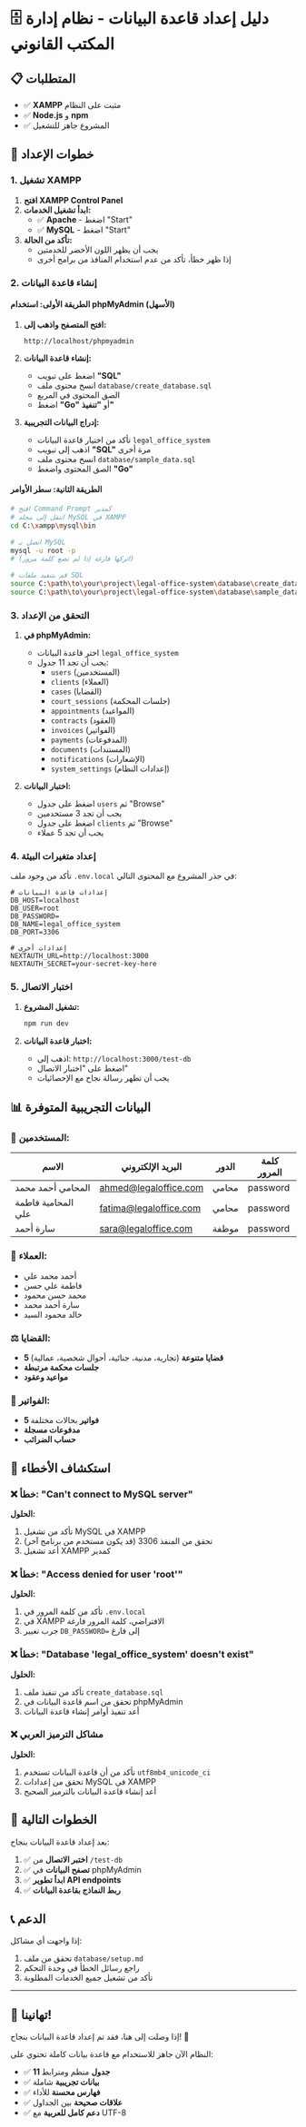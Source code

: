 # 🗄️ دليل إعداد قاعدة البيانات - نظام إدارة المكتب القانوني

## 📋 المتطلبات

- ✅ **XAMPP** مثبت على النظام
- ✅ **Node.js** و **npm** 
- ✅ المشروع جاهز للتشغيل

## 🚀 خطوات الإعداد

### 1. تشغيل XAMPP

1. **افتح XAMPP Control Panel**
2. **ابدأ تشغيل الخدمات:**
   - ✅ **Apache** - اضغط "Start"
   - ✅ **MySQL** - اضغط "Start"
3. **تأكد من الحالة:**
   - يجب أن يظهر اللون الأخضر للخدمتين
   - إذا ظهر خطأ، تأكد من عدم استخدام المنافذ من برامج أخرى

### 2. إنشاء قاعدة البيانات

#### الطريقة الأولى: استخدام phpMyAdmin (الأسهل)

1. **افتح المتصفح واذهب إلى:**
   ```
   http://localhost/phpmyadmin
   ```

2. **إنشاء قاعدة البيانات:**
   - اضغط على تبويب **"SQL"**
   - انسخ محتوى ملف `database/create_database.sql`
   - الصق المحتوى في المربع
   - اضغط **"Go"** أو **"تنفيذ"**

3. **إدراج البيانات التجريبية:**
   - تأكد من اختيار قاعدة البيانات `legal_office_system`
   - اذهب إلى تبويب **"SQL"** مرة أخرى
   - انسخ محتوى ملف `database/sample_data.sql`
   - الصق المحتوى واضغط **"Go"**

#### الطريقة الثانية: سطر الأوامر

```bash
# افتح Command Prompt كمدير
# انتقل إلى مجلد MySQL في XAMPP
cd C:\xampp\mysql\bin

# اتصل بـ MySQL
mysql -u root -p
# (اتركها فارغة إذا لم تضع كلمة مرور)

# قم بتنفيذ ملفات SQL
source C:\path\to\your\project\legal-office-system\database\create_database.sql
source C:\path\to\your\project\legal-office-system\database\sample_data.sql
```

### 3. التحقق من الإعداد

1. **في phpMyAdmin:**
   - اختر قاعدة البيانات `legal_office_system`
   - يجب أن تجد 11 جدول:
     - `users` (المستخدمين)
     - `clients` (العملاء)
     - `cases` (القضايا)
     - `court_sessions` (جلسات المحكمة)
     - `appointments` (المواعيد)
     - `contracts` (العقود)
     - `invoices` (الفواتير)
     - `payments` (المدفوعات)
     - `documents` (المستندات)
     - `notifications` (الإشعارات)
     - `system_settings` (إعدادات النظام)

2. **اختبار البيانات:**
   - اضغط على جدول `users` ثم "Browse"
   - يجب أن تجد 3 مستخدمين
   - اضغط على جدول `clients` ثم "Browse"
   - يجب أن تجد 5 عملاء

### 4. إعداد متغيرات البيئة

تأكد من وجود ملف `.env.local` في جذر المشروع مع المحتوى التالي:

```env
# إعدادات قاعدة البيانات
DB_HOST=localhost
DB_USER=root
DB_PASSWORD=
DB_NAME=legal_office_system
DB_PORT=3306

# إعدادات أخرى
NEXTAUTH_URL=http://localhost:3000
NEXTAUTH_SECRET=your-secret-key-here
```

### 5. اختبار الاتصال

1. **تشغيل المشروع:**
   ```bash
   npm run dev
   ```

2. **اختبار قاعدة البيانات:**
   - اذهب إلى: `http://localhost:3000/test-db`
   - اضغط على "اختبار الاتصال"
   - يجب أن تظهر رسالة نجاح مع الإحصائيات

## 📊 البيانات التجريبية المتوفرة

### 👥 المستخدمين:
| الاسم | البريد الإلكتروني | الدور | كلمة المرور |
|-------|------------------|-------|-------------|
| المحامي أحمد محمد | ahmed@legaloffice.com | محامي | password |
| المحامية فاطمة علي | fatima@legaloffice.com | محامي | password |
| سارة أحمد | sara@legaloffice.com | موظفة | password |

### 👤 العملاء:
- أحمد محمد علي
- فاطمة علي حسن
- محمد حسن محمود
- سارة أحمد محمد
- خالد محمود السيد

### ⚖️ القضايا:
- **5 قضايا متنوعة** (تجارية، مدنية، جنائية، أحوال شخصية، عمالية)
- **جلسات محكمة مرتبطة**
- **مواعيد وعقود**

### 🧾 الفواتير:
- **5 فواتير** بحالات مختلفة
- **مدفوعات مسجلة**
- **حساب الضرائب**

## 🔧 استكشاف الأخطاء

### ❌ خطأ: "Can't connect to MySQL server"

**الحلول:**
1. تأكد من تشغيل MySQL في XAMPP
2. تحقق من المنفذ 3306 (قد يكون مستخدم من برنامج آخر)
3. أعد تشغيل XAMPP كمدير

### ❌ خطأ: "Access denied for user 'root'"

**الحلول:**
1. تأكد من كلمة المرور في `.env.local`
2. في XAMPP الافتراضي، كلمة المرور فارغة
3. جرب تغيير `DB_PASSWORD=` إلى فارغ

### ❌ خطأ: "Database 'legal_office_system' doesn't exist"

**الحلول:**
1. تأكد من تنفيذ ملف `create_database.sql`
2. تحقق من اسم قاعدة البيانات في phpMyAdmin
3. أعد تنفيذ أوامر إنشاء قاعدة البيانات

### ❌ مشاكل الترميز العربي

**الحلول:**
1. تأكد من أن قاعدة البيانات تستخدم `utf8mb4_unicode_ci`
2. تحقق من إعدادات MySQL في XAMPP
3. أعد إنشاء قاعدة البيانات بالترميز الصحيح

## 🎯 الخطوات التالية

بعد إعداد قاعدة البيانات بنجاح:

1. ✅ **اختبر الاتصال** من `/test-db`
2. ✅ **تصفح البيانات** في phpMyAdmin
3. ✅ **ابدأ تطوير API endpoints**
4. ✅ **ربط النماذج بقاعدة البيانات**

## 📞 الدعم

إذا واجهت أي مشاكل:
1. تحقق من ملف `database/setup.md`
2. راجع رسائل الخطأ في وحدة التحكم
3. تأكد من تشغيل جميع الخدمات المطلوبة

---

## 🎉 تهانينا!

إذا وصلت إلى هنا، فقد تم إعداد قاعدة البيانات بنجاح! 🎊

النظام الآن جاهز للاستخدام مع قاعدة بيانات كاملة تحتوي على:
- ✅ **11 جدول** منظم ومترابط
- ✅ **بيانات تجريبية** شاملة
- ✅ **فهارس محسنة** للأداء
- ✅ **علاقات صحيحة** بين الجداول
- ✅ **دعم كامل للعربية** مع UTF-8
